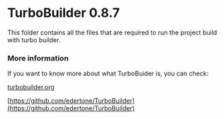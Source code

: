 # TurboBuilder 0.8.7

This folder contains all the files that are required to run the project build with turbo builder.

### More information

If you want to know more about what TurboBuider is, you can check:


[turbobuilder.org](https://turbobuilder.org)

[https://github.com/edertone/TurboBuilder](https://github.com/edertone/TurboBuilder) 